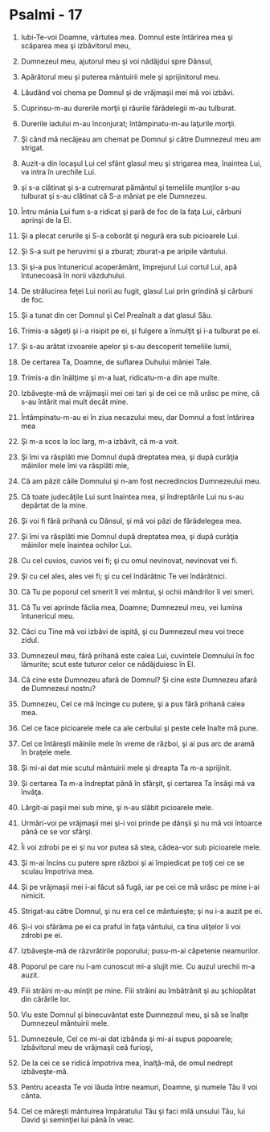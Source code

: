 # Psalmi - 17

1. Iubi-Te-voi Doamne, vârtutea mea. Domnul este întărirea mea şi scăparea mea şi izbăvitorul meu, 

2. Dumnezeul meu, ajutorul meu şi voi nădăjdui spre Dânsul, 

3. Apărătorul meu şi puterea mântuirii mele şi sprijinitorul meu. 

4. Lăudând voi chema pe Domnul şi de vrăjmaşii mei mă voi izbăvi. 

5. Cuprinsu-m-au durerile morţii şi râurile fărădelegii m-au tulburat. 

6. Durerile iadului m-au înconjurat; întâmpinatu-m-au laţurile morţii. 

7. Şi când mă necăjeau am chemat pe Domnul şi către Dumnezeul meu am strigat. 

8. Auzit-a din locaşul Lui cel sfânt glasul meu şi strigarea mea, înaintea Lui, va intra în urechile Lui. 

9. şi s-a clătinat şi s-a cutremurat pământul şi temeliile munţilor s-au tulburat şi s-au clătinat că S-a mâniat pe ele Dumnezeu. 

10. Întru mânia Lui fum s-a ridicat şi pară de foc de la faţa Lui, cărbuni aprinşi de la El. 

11. Şi a plecat cerurile şi S-a coborât şi negură era sub picioarele Lui. 

12. Şi S-a suit pe heruvimi şi a zburat; zburat-a pe aripile vântului. 

13. Şi şi-a pus întunericul acoperământ, împrejurul Lui cortul Lui, apă întunecoasă în norii văzduhului. 

14. De strălucirea feţei Lui norii au fugit, glasul Lui prin grindină şi cărbuni de foc. 

15. Şi a tunat din cer Domnul şi Cel Preaînalt a dat glasul Său. 

16. Trimis-a săgeţi şi i-a risipit pe ei, şi fulgere a înmulţit şi i-a tulburat pe ei. 

17. Şi s-au arătat izvoarele apelor şi s-au descoperit temeliile lumii, 

18. De certarea Ta, Doamne, de suflarea Duhului mâniei Tale. 

19. Trimis-a din înălţime şi m-a luat, ridicatu-m-a din ape multe. 

20. Izbăveşte-mă de vrăjmaşii mei cei tari şi de cei ce mă urăsc pe mine, că s-au întărit mai mult decât mine. 

21. Întâmpinatu-m-au ei în ziua necazului meu, dar Domnul a fost întărirea mea 

22. Şi m-a scos la loc larg, m-a izbăvit, că m-a voit. 

23. Şi îmi va răsplăti mie Domnul după dreptatea mea, şi după curăţia mâinilor mele îmi va răsplăti mie, 

24. Că am păzit căile Domnului şi n-am fost necredincios Dumnezeului meu. 

25. Că toate judecăţile Lui sunt înaintea mea, şi îndreptările Lui nu s-au depărtat de la mine. 

26. Şi voi fi fără prihană cu Dânsul, şi mă voi păzi de fărădelegea mea. 

27. Şi îmi va răsplăti mie Domnul după dreptatea mea, şi după curăţia mâinilor mele înaintea ochilor Lui. 

28. Cu cel cuvios, cuvios vei fi; şi cu omul nevinovat, nevinovat vei fi. 

29. Şi cu cel ales, ales vei fi; şi cu cel îndărătnic Te vei îndărătnici. 

30. Că Tu pe poporul cel smerit îl vei mântui, şi ochii mândrilor îi vei smeri. 

31. Că Tu vei aprinde făclia mea, Doamne; Dumnezeul meu, vei lumina întunericul meu. 

32. Căci cu Tine mă voi izbăvi de ispită, şi cu Dumnezeul meu voi trece zidul. 

33. Dumnezeul meu, fără prihană este calea Lui, cuvintele Domnului în foc lămurite; scut este tuturor celor ce nădăjduiesc în El. 

34. Că cine este Dumnezeu afară de Domnul? Şi cine este Dumnezeu afară de Dumnezeul nostru? 

35. Dumnezeu, Cel ce mă încinge cu putere, şi a pus fără prihană calea mea. 

36. Cel ce face picioarele mele ca ale cerbului şi peste cele înalte mă pune. 

37. Cel ce întăreşti mâinile mele în vreme de război, şi ai pus arc de aramă în braţele mele. 

38. Şi mi-ai dat mie scutul mântuirii mele şi dreapta Ta m-a sprijinit. 

39. Şi certarea Ta m-a îndreptat până în sfârşit, şi certarea Ta însăşi mă va învăţa. 

40. Lărgit-ai paşii mei sub mine, şi n-au slăbit picioarele mele. 

41. Urmări-voi pe vrăjmaşii mei şi-i voi prinde pe dânşii şi nu mă voi întoarce până ce se vor sfârşi. 

42. Îi voi zdrobi pe ei şi nu vor putea să stea, cădea-vor sub picioarele mele. 

43. Şi m-ai încins cu putere spre război şi ai împiedicat pe toţi cei ce se sculau împotriva mea. 

44. Şi pe vrăjmaşii mei i-ai făcut să fugă, iar pe cei ce mă urăsc pe mine i-ai nimicit. 

45. Strigat-au către Domnul, şi nu era cel ce mântuieşte; şi nu i-a auzit pe ei. 

46. Şi-i voi sfărâma pe ei ca praful în faţa vântului, ca tina uliţelor îi voi zdrobi pe ei. 

47. Izbăveşte-mă de răzvrătirile poporului; pusu-m-ai căpetenie neamurilor. 

48. Poporul pe care nu l-am cunoscut mi-a slujit mie. Cu auzul urechii m-a auzit. 

49. Fiii străini m-au minţit pe mine. Fiii străini au îmbătrânit şi au şchiopătat din cărările lor. 

50. Viu este Domnul şi binecuvântat este Dumnezeul meu, şi să se înalţe Dumnezeul mântuirii mele. 

51. Dumnezeule, Cel ce mi-ai dat izbânda şi mi-ai supus popoarele; Izbăvitorul meu de vrăjmaşii ceâ furioşi, 

52. De la cei ce se ridică împotriva mea, înalţă-mă, de omul nedrept izbăveşte-mă. 

53. Pentru aceasta Te voi lăuda între neamuri, Doamne, şi numele Tău îl voi cânta. 

54. Cel ce măreşti mântuirea împăratului Tău şi faci milă unsului Tău, lui David şi seminţiei lui până în veac. 

